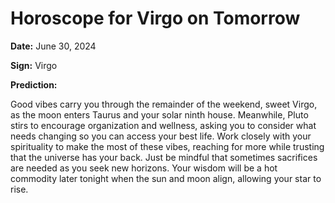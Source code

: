 # Horoscope for Virgo on Tomorrow

**Date:** June 30, 2024

**Sign:** Virgo

**Prediction:**

Good vibes carry you through the remainder of the weekend, sweet Virgo, as the moon enters Taurus and your solar ninth house. Meanwhile, Pluto stirs to encourage organization and wellness, asking you to consider what needs changing so you can access your best life. Work closely with your spirituality to make the most of these vibes, reaching for more while trusting that the universe has your back. Just be mindful that sometimes sacrifices are needed as you seek new horizons. Your wisdom will be a hot commodity later tonight when the sun and moon align, allowing your star to rise.
